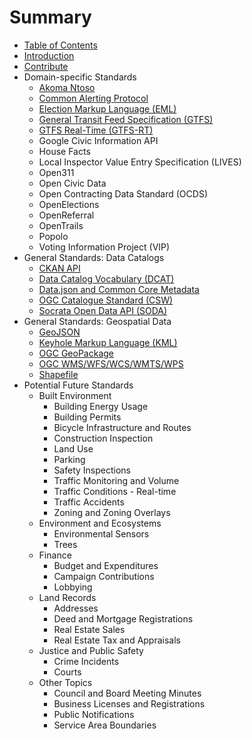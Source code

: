 # Summary

* [Table of Contents](SUMMARY.md)
* [Introduction](README.md)
* [Contribute](contribute.md)
* Domain-specific Standards
   * [Akoma Ntoso](standards/akoma_ntoso.md)
   * [Common Alerting Protocol](standards/common_alerting_protocol.md)
   * [Election Markup Language (EML)](election_markup_language_eml.md)
   * [General Transit Feed Specification (GTFS)](general_transit_feed_specification_gtfs.md)
   * [GTFS Real-Time (GTFS-RT)](.standards./gtfs_realtime_gtfsrt.md)
   * Google Civic Information API
   * House Facts
   * Local Inspector Value Entry Specification (LIVES)
   * Open311
   * Open Civic Data
   * Open Contracting Data Standard (OCDS)
   * OpenElections
   * OpenReferral
   * OpenTrails
   * Popolo
   * Voting Information Project (VIP)
* General Standards: Data Catalogs
   * [CKAN API](standards/ckan_api.md)
   * [Data Catalog Vocabulary (DCAT)](standards/data_catalog_vocabulary_dcat.md)
   * [Data.json and Common Core Metadata](standards/datajson_common_core_metadata.md)
   * [OGC Catalogue Standard (CSW)](standards/ogc_catalogue_standard_csw.md)
   * [Socrata Open Data API (SODA)](standards/socrata_open_data_api_soda.md)
* General Standards: Geospatial Data
   * [GeoJSON](standards/geojson.md)
   * [Keyhole Markup Language (KML)](standards/keyhole_markup_language_kml.md)
   * [OGC GeoPackage](standards/ogc_geopackage.md)
   * [OGC WMS/WFS/WCS/WMTS/WPS](standards/ogc_wms-wfs-wcs-wmts-wps.md)
   * [Shapefile](standards/shapefile.md)
* Potential Future Standards
   * Built Environment
       * Building Energy Usage
       * Building Permits
       * Bicycle Infrastructure and Routes
       * Construction Inspection
       * Land Use
       * Parking
       * Safety Inspections
       * Traffic Monitoring and Volume
       * Traffic Conditions - Real-time
       * Traffic Accidents
       * Zoning and Zoning Overlays
   * Environment and Ecosystems
       * Environmental Sensors
       * Trees
   * Finance
       * Budget and Expenditures
       * Campaign Contributions
       * Lobbying
   * Land Records
       * Addresses
       * Deed and Mortgage Registrations
       * Real Estate Sales
       * Real Estate Tax and Appraisals
   * Justice and Public Safety
       * Crime Incidents
       * Courts
   * Other Topics
       * Council and Board Meeting Minutes
       * Business Licenses and Registrations
       * Public Notifications
       * Service Area Boundaries

